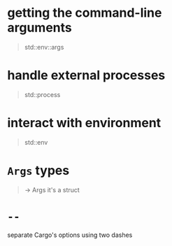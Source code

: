 # getting the command-line arguments 
> std::env::args

# handle external processes
> std::process

# interact with environment
> std::env

# `Args` types
> -> Args
it's a struct

# `--`
separate Cargo's options using two dashes
